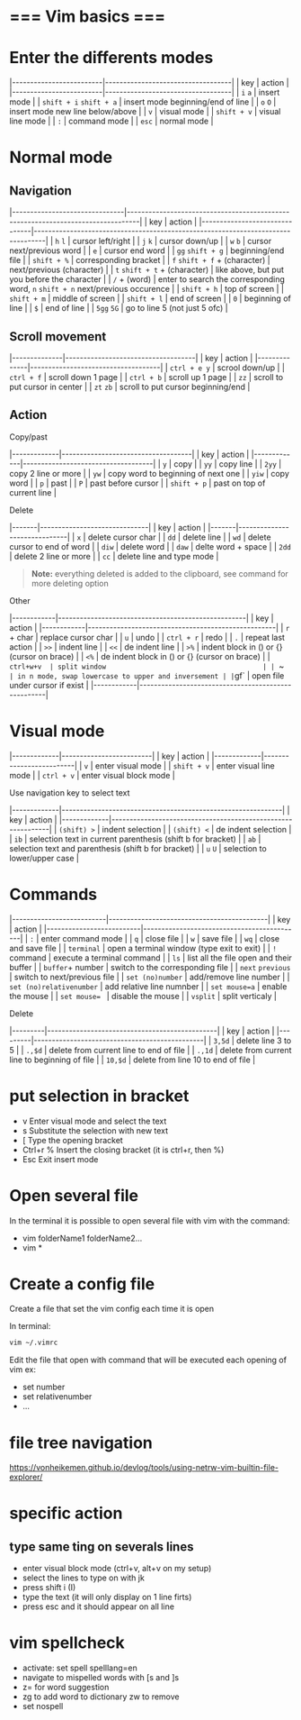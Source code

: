 
# === Vim basics  ===

# Enter the differents modes

|-------------------------|-----------------------------------|
| key                     | action                            |
|-------------------------|-----------------------------------|
| `i` `a`                 | insert mode                       |
| `shift + i` `shift + a` | insert mode beginning/end of line |
| `o` `O`                 | insert mode new line below/above  |
| `v`                     | visual mode                       |
| `shift + v`             | visual line mode                  |
| `:`                     | command mode                      |
| `esc`                   | normal mode                       |

# Normal mode

## Navigation

|-------------------------------|---------------------------------------------------------------------------------|
| key                           | action                                                                          |
|-------------------------------|---------------------------------------------------------------------------------|
| `h` `l`                       | cursor left/right                                                               |
| `j` `k`                       | cursor down/up                                                                  |
| `w` `b`                       | cursor next/previous word                                                       |
| `e`                           | cursor end word                                                                 |
| `gg` `shift + g`              | beginning/end file                                                              |
| `shift + %`                   | corresponding bracket                                                           |
| `f` `shift + f` + (character) | next/previous (character)                                                       |
| `t` `shift + t` + (character) | like above, but put you before the character                                    |
| `/` + (word)                  | enter to search the corresponding word, `n` `shift + n` next/previous occurence |
| `shift + h`                   | top of screen                                                                   |
| `shift + m`                   | middle of screen                                                                |
| `shift + l`                   | end of screen                                                                   |
| `0`                           | beginning of line                                                               |
| `$`                           | end of line                                                                     |
| `5gg` `5G`                    | go to line 5 (not just 5 ofc)                                                   |

## Scroll movement 

|--------------|------------------------------------|
| key          | action                             |
|--------------|------------------------------------|
| `ctrl + e y` | scrool down/up                     |
| `ctrl + f`   | scroll down 1 page                 |
| `ctrl + b`   | scroll up 1 page                   |
| `zz`         | scroll to put cursor in center     |
| `zt` `zb`    | scroll to put cursor beginning/end |


## Action

Copy/past

|-------------|------------------------------------|
| key         | action                             |
|-------------|------------------------------------|
| `y`         | copy                               |
| `yy`        | copy line                          |
| `2yy`       | copy 2 line or more                |
| `yw`        | copy word to beginning of next one |
| `yiw`       | copy word                          |
| `p`         | past                               |
| `P`         | past before cursor                 |
| `shift + p` | past on top of current line        |

Delete

|-------|------------------------------|
| key   | action                       |
|-------|------------------------------|
| `x`   | delete cursor char           |
| `dd`  | delete line                  |
| `wd`  | delete cursor to end of word |
| `diw` | delete word                  |
| `daw` | delte word + space           |
| `2dd` | delete 2 line or more        |
| `cc`  | delete line and type mode    |

>**Note:** everything deleted is added to the clipboard, see command for more deleting option

Other

|------------|----------------------------------------------------|
| key        | action                                             |
|------------|----------------------------------------------------|
| `r` + char | replace cursor char                                |
| `u`        | undo                                               |
| `ctrl + r` | redo                                               |
| `.`        | repeat last action                                 |
| `>>`       | indent line                                        |
| `<<`       | de indent line                                     |
| `>%`       | indent block in () or {} (cursor on brace)         |
| `<%`       | de indent block in () or {} (cursor on brace)      |
| `ctrl+w+v  | split window                                       |
| `~`        | in n mode, swap lowercase to upper and inversement |
| `gf`       | open file under cursor if exist                    |
|------------|----------------------------------------------------|

# Visual mode

|-------------|-------------------------|
| key         | action                  |
|-------------|-------------------------|
| `v`         | enter visual mode       |
| `shift + v` | enter visual line mode  |
| `ctrl + v`  | enter visual block mode |

Use navigation key to select text

|-------------|-------------------------------------------------------------|
| key         | action                                                      |
|-------------|-------------------------------------------------------------|
| `(shift) >` | indent selection                                            |
| `(shift) <` | de indent selection                                         |
| `ib`        | selection text in current parenthesis (shift b for bracket) |
| `ab`        | selection text and parenthesis (shift b for bracket)        |
| `u` `U`     | selection to lower/upper case                               |

# Commands

|--------------------------|--------------------------------------------|
| key                      | action                                     |
|--------------------------|--------------------------------------------|
| `:`                      | enter command mode                         |
| `q`                      | close file                                 |
| `w`                      | save file                                  |
| `wq`                     | close and save file                        |
| `terminal`               | open a terminal window (type exit to exit) |
| `!` command              | execute a terminal command                 |
| `ls`                     | list all the file open and their buffer    |
| `buffer`+ number         | switch to the corresponding file           |
| `next` `previous`        | switch to next/previous file               |
| `set (no)number`         | add/remove line number                     |
| `set (no)relativenumber` | add relative line numnber                  |
| `set mouse=a`            | enable the mouse                           |
| `set mouse= `            | disable the mouse                          |
| `vsplit`                 | split verticaly                            |

Delete

|---------|-----------------------------------------------|
| key     | action                                        |
|---------|-----------------------------------------------|
| `3,5d`  | delete line 3 to 5                            |
| `.,$d`  | delete from current line to end of file       |
| `.,1d`  | delete from current line to beginning of file |
| `10,$d` | delete from line 10 to end of file            |


# put selection in bracket
- v           Enter visual mode and select the text
- s           Substitute the selection with new text
- [           Type the opening bracket
- Ctrl+r %    Insert the closing bracket (it is ctrl+r, then %)
- Esc         Exit insert mode

# Open several file

In the terminal it is possible to open several file with vim with the command:

- vim folderName1 folderName2...
- vim *

# Create a config file
Create a file that set the vim config each time it is open

In terminal:
```bash
vim ~/.vimrc
```
Edit the file that open with command that will be executed each opening of vim
ex:

- set number
- set relativenumber
- ...

# file tree navigation

https://vonheikemen.github.io/devlog/tools/using-netrw-vim-builtin-file-explorer/


# specific action

## type same ting on severals lines

- enter visual block mode (ctrl+v, alt+v on my setup)
- select the lines to type on with jk
- press shift i (I)
- type the text (it will only display on 1 line firts)
- press esc and it should appear on all line


# vim spellcheck

- activate: set spell spelllang=en
- navigate to mispelled words with [s and ]s
- z= for word suggestion 
- zg to add word to dictionary zw to remove
- set nospell
